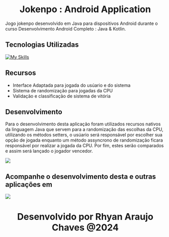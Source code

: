 <div align="center">
  <h1> Jokenpo : Android Application</h1>
</div>


Jogo jokenpo desenvolvido em Java para dispositivos Android durante o curso Desenvolvimento Android Completo : Java & Kotlin.

## Tecnologias Utilizadas

[![My Skills](https://skillicons.dev/icons?i=java,androidstudio)](https://skillicons.dev)


## Recursos

- Interface Adaptada para jogada do usúario e do sistema
- Sistema de randomização para jogadas da CPU
- Validação e classificação de sistema de vitória

## Desenvolvimento

Para o desenvolvimento desta aplicação foram utilizados recursos nativos da linguagem Java que servem para a randomização das escolhas da CPU, utilizando os métodos setters,
o usúario será responsável por escolher sua opção de jogada enquanto um método assyncrono de randomização ficara responsável por realizar a jogada da CPU. Por fim, estes serão comparados
e assim será lançado o jogador vencedor.

<div>
 <img src="jokenpo (1).gif">
</div>


## Acompanhe o desenvolvimento desta e outras aplicações em
<p>
  <a href="https://www.linkedin.com/in/rhyan-araujo-chaves/">
    <img src="https://skillicons.dev/icons?i=linkedin" />
  </a>
</p>

<h1 align="center">
   Desenvolvido por Rhyan Araujo Chaves @2024
</h1>



